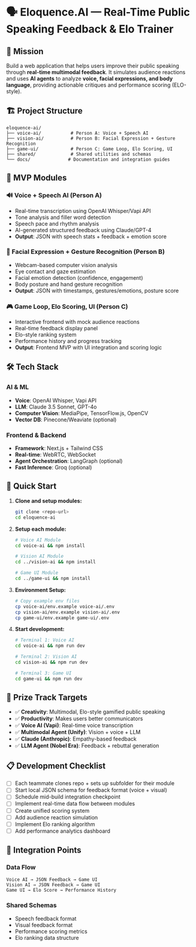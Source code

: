# 🗣️ Eloquence.AI — Real-Time Public Speaking Feedback & Elo Trainer

## 🎯 Mission
Build a web application that helps users improve their public speaking through **real-time multimodal feedback**. It simulates audience reactions and uses **AI agents** to analyze **voice, facial expressions, and body language**, providing actionable critiques and performance scoring (ELO-style).

## 🏗️ Project Structure

```
eloquence-ai/
├── voice-ai/           # Person A: Voice + Speech AI
├── vision-ai/          # Person B: Facial Expression + Gesture Recognition  
├── game-ui/            # Person C: Game Loop, Elo Scoring, UI
├── shared/             # Shared utilities and schemas
└── docs/              # Documentation and integration guides
```

## 🧩 MVP Modules

### 🔊 Voice + Speech AI (Person A)
- Real-time transcription using OpenAI Whisper/Vapi API
- Tone analysis and filler word detection
- Speech pace and rhythm analysis
- AI-generated structured feedback using Claude/GPT-4
- **Output**: JSON with speech stats + feedback + emotion score

### 🎥 Facial Expression + Gesture Recognition (Person B)
- Webcam-based computer vision analysis
- Eye contact and gaze estimation
- Facial emotion detection (confidence, engagement)
- Body posture and hand gesture recognition
- **Output**: JSON with timestamps, gestures/emotions, posture score

### 🎮 Game Loop, Elo Scoring, UI (Person C)
- Interactive frontend with mock audience reactions
- Real-time feedback display panel
- Elo-style ranking system
- Performance history and progress tracking
- **Output**: Frontend MVP with UI integration and scoring logic

## 🛠️ Tech Stack

### AI & ML
- **Voice**: OpenAI Whisper, Vapi API
- **LLM**: Claude 3.5 Sonnet, GPT-4o
- **Computer Vision**: MediaPipe, TensorFlow.js, OpenCV
- **Vector DB**: Pinecone/Weaviate (optional)

### Frontend & Backend
- **Framework**: Next.js + Tailwind CSS
- **Real-time**: WebRTC, WebSocket
- **Agent Orchestration**: LangGraph (optional)
- **Fast Inference**: Groq (optional)

## 🚀 Quick Start

1. **Clone and setup modules:**
   ```bash
   git clone <repo-url>
   cd eloquence-ai
   ```

2. **Setup each module:**
   ```bash
   # Voice AI Module
   cd voice-ai && npm install
   
   # Vision AI Module  
   cd ../vision-ai && npm install
   
   # Game UI Module
   cd ../game-ui && npm install
   ```

3. **Environment Setup:**
   ```bash
   # Copy example env files
   cp voice-ai/env.example voice-ai/.env
   cp vision-ai/env.example vision-ai/.env
   cp game-ui/env.example game-ui/.env
   ```

4. **Start development:**
   ```bash
   # Terminal 1: Voice AI
   cd voice-ai && npm run dev
   
   # Terminal 2: Vision AI
   cd vision-ai && npm run dev
   
   # Terminal 3: Game UI
   cd game-ui && npm run dev
   ```

## 🎯 Prize Track Targets

- ✅ **Creativity**: Multimodal, Elo-style gamified public speaking
- ✅ **Productivity**: Makes users better communicators  
- ✅ **Voice AI (Vapi)**: Real-time voice transcription
- ✅ **Multimodal Agent (Unify)**: Vision + voice + LLM
- ✅ **Claude (Anthropic)**: Empathy-based feedback
- ✅ **LLM Agent (Nobel Era)**: Feedback + rebuttal generation

## 📋 Development Checklist

- [ ] Each teammate clones repo + sets up subfolder for their module
- [ ] Start local JSON schema for feedback format (voice + visual)
- [ ] Schedule mid-build integration checkpoint
- [ ] Implement real-time data flow between modules
- [ ] Create unified scoring system
- [ ] Add audience reaction simulation
- [ ] Implement Elo ranking algorithm
- [ ] Add performance analytics dashboard

## 🤝 Integration Points

### Data Flow
```
Voice AI → JSON Feedback → Game UI
Vision AI → JSON Feedback → Game UI
Game UI → Elo Score → Performance History
```

### Shared Schemas
- Speech feedback format
- Visual feedback format  
- Performance scoring metrics
- Elo ranking data structure


